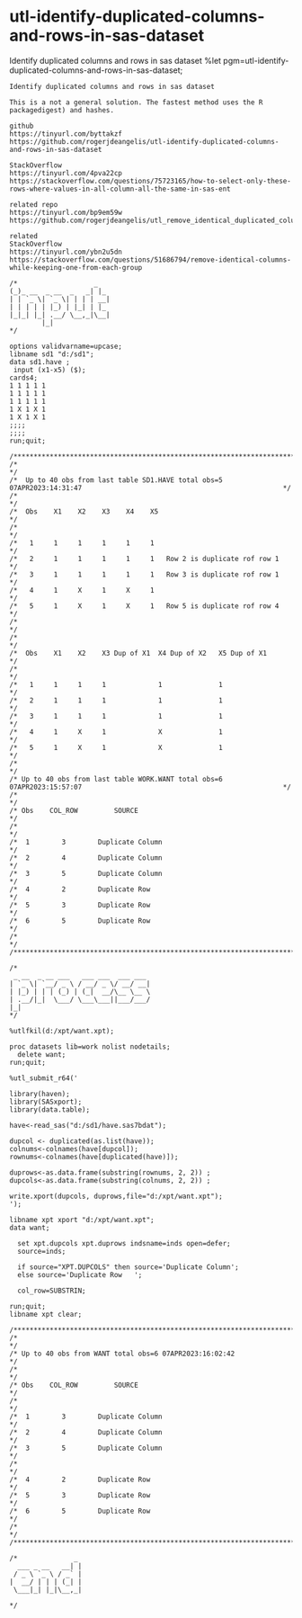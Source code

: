 # utl-identify-duplicated-columns-and-rows-in-sas-dataset
Identify duplicated columns and rows in sas dataset 
    %let pgm=utl-identify-duplicated-columns-and-rows-in-sas-dataset;

    Identify duplicated columns and rows in sas dataset

    This is a not a general solution. The fastest method uses the R packagedigest) and hashes.

    github
    https://tinyurl.com/byttakzf
    https://github.com/rogerjdeangelis/utl-identify-duplicated-columns-and-rows-in-sas-dataset

    StackOverflow
    https://tinyurl.com/4pva22cp
    https://stackoverflow.com/questions/75723165/how-to-select-only-these-rows-where-values-in-all-column-all-the-same-in-sas-ent

    related repo
    https://tinyurl.com/bp9em59w
    https://github.com/rogerjdeangelis/utl_remove_identical_duplicated_columns

    related
    StackOverflow
    https://tinyurl.com/ybn2u5dn
    https://stackoverflow.com/questions/51686794/remove-identical-columns-while-keeping-one-from-each-group

    /*                   _
    (_)_ __  _ __  _   _| |_
    | | `_ \| `_ \| | | | __|
    | | | | | |_) | |_| | |_
    |_|_| |_| .__/ \__,_|\__|
            |_|
    */

    options validvarname=upcase;
    libname sd1 "d:/sd1";
    data sd1.have ;
     input (x1-x5) ($);
    cards4;
    1 1 1 1 1
    1 1 1 1 1
    1 1 1 1 1
    1 X 1 X 1
    1 X 1 X 1
    ;;;;
    ;;;;
    run;quit;

    /**************************************************************************************************************************/
    /*                                                                                                                        */
    /*  Up to 40 obs from last table SD1.HAVE total obs=5 07APR2023:14:31:47                                                  */
    /*                                                                                                                        */
    /*  Obs    X1    X2    X3    X4    X5                                                                                     */
    /*                                                                                                                        */
    /*   1     1     1     1     1     1                                                                                      */
    /*   2     1     1     1     1     1   Row 2 is duplicate rof row 1                                                       */
    /*   3     1     1     1     1     1   Row 3 is duplicate rof row 1                                                       */
    /*   4     1     X     1     X     1                                                                                      */
    /*   5     1     X     1     X     1   Row 5 is duplicate rof row 4                                                       */
    /*                                                                                                                        */
    /*                                                                                                                        */
    /*  Obs    X1    X2    X3 Dup of X1  X4 Dup of X2   X5 Dup of X1                                                          */
    /*                                                                                                                        */
    /*   1     1     1     1             1              1                                                                     */
    /*   2     1     1     1             1              1                                                                     */
    /*   3     1     1     1             1              1                                                                     */
    /*   4     1     X     1             X              1                                                                     */
    /*   5     1     X     1             X              1                                                                     */
    /*                                                                                                                        */
    /* Up to 40 obs from last table WORK.WANT total obs=6 07APR2023:15:57:07                                                  */
    /*                                                                                                                        */
    /* Obs    COL_ROW         SOURCE                                                                                         */
    /*                                                                                                                        */
    /*  1        3        Duplicate Column                                                                                    */
    /*  2        4        Duplicate Column                                                                                    */
    /*  3        5        Duplicate Column                                                                                    */
    /*  4        2        Duplicate Row                                                                                       */
    /*  5        3        Duplicate Row                                                                                       */
    /*  6        5        Duplicate Row                                                                                       */
    /*                                                                                                                        */
    /**************************************************************************************************************************/

    /*
     _ __  _ __ ___   ___ ___  ___ ___
    | `_ \| `__/ _ \ / __/ _ \/ __/ __|
    | |_) | | | (_) | (_|  __/\__ \__ \
    | .__/|_|  \___/ \___\___||___/___/
    |_|
    */

    %utlfkil(d:/xpt/want.xpt);

    proc datasets lib=work nolist nodetails;
      delete want;
    run;quit;

    %utl_submit_r64('

    library(haven);
    library(SASxport);
    library(data.table);

    have<-read_sas("d:/sd1/have.sas7bdat");

    dupcol <- duplicated(as.list(have));
    colnums<-colnames(have[dupcol]);
    rownums<-colnames(have[duplicated(have)]);

    duprows<-as.data.frame(substring(rownums, 2, 2)) ;
    dupcols<-as.data.frame(substring(colnums, 2, 2)) ;

    write.xport(dupcols, duprows,file="d:/xpt/want.xpt");
    ');

    libname xpt xport "d:/xpt/want.xpt";
    data want;

      set xpt.dupcols xpt.duprows indsname=inds open=defer;
      source=inds;

      if source="XPT.DUPCOLS" then source='Duplicate Column';
      else source='Duplicate Row   ';

      col_row=SUBSTRIN;

    run;quit;
    libname xpt clear;

    /**************************************************************************************************************************/
    /*                                                                                                                        */
    /* Up to 40 obs from WANT total obs=6 07APR2023:16:02:42                                                                  */
    /*                                                                                                                        */
    /* Obs    COL_ROW         SOURCE                                                                                          */
    /*                                                                                                                        */
    /*  1        3        Duplicate Column                                                                                    */
    /*  2        4        Duplicate Column                                                                                    */
    /*  3        5        Duplicate Column                                                                                    */
    /*                                                                                                                        */
    /*  4        2        Duplicate Row                                                                                       */
    /*  5        3        Duplicate Row                                                                                       */
    /*  6        5        Duplicate Row                                                                                       */
    /*                                                                                                                        */
    /**************************************************************************************************************************/

    /*              _
      ___ _ __   __| |
     / _ \ `_ \ / _` |
    |  __/ | | | (_| |
     \___|_| |_|\__,_|

    */
